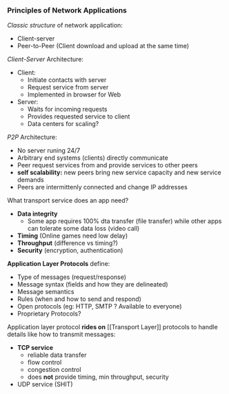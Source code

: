 ### Principles of Network Applications

*Classic structure* of network application:
-  Client-server
- Peer-to-Peer (Client download and upload at the same time)
	  
*Client-Server* Architecture: 
- Client: 
	- Initiate contacts with server
	- Request service from server
	- Implemented in browser for Web
- Server: 
	- Waits for incoming requests
	- Provides requested service to client
	- Data centers for scaling?

*P2P* Architecture:
- No server runing 24/7
- Arbitrary end systems (clients) directly communicate
- Peer request services from and provide services to other peers
- **self scalability:** new peers bring new service capacity and new service demands
- Peers are intermittenly connected and change IP addresses

What transport service does an app need?
- **Data integrity**
	- Some app requires 100% dta transfer (file transfer) while other apps can tolerate some data loss (video call)
- **Timing** (Online games need low delay)
- **Throughput** (difference vs timing?)
- **Security** (encryption, authentication)

**Application Layer Protocols** define:
- Type of messages (request/response)
- Message syntax (fields and how they are delineated)
- Message semantics
- Rules (when and how to send and respond)
- Open protocols (eg: HTTP, SMTP ? Available to everyone)
- Proprietary Protocols?

Application layer protocol **rides on** [[Transport Layer]] protocols to handle details like how to transmit messages:
- **TCP service**
	- reliable data transfer
	- flow control
	- congestion control
	- does **not** provide timing, min throughput, security
- UDP service (SHIT)